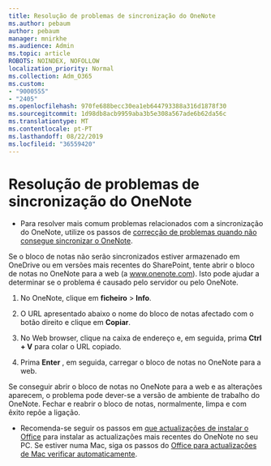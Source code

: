 ```yaml
---
title: Resolução de problemas de sincronização do OneNote
ms.author: pebaum
author: pebaum
manager: mnirkhe
ms.audience: Admin
ms.topic: article
ROBOTS: NOINDEX, NOFOLLOW
localization_priority: Normal
ms.collection: Adm_O365
ms.custom:
- "9000555"
- "2405"
ms.openlocfilehash: 970fe688becc30ea1eb644793388a316d1878f30
ms.sourcegitcommit: 1d98db8acb9959aba3b5e308a567ade6b62da56c
ms.translationtype: MT
ms.contentlocale: pt-PT
ms.lasthandoff: 08/22/2019
ms.locfileid: "36559420"
---
```

# <a name="troubleshoot-onenote-sync-issues"></a>Resolução de problemas de sincronização do OneNote

* Para resolver mais comum problemas relacionados com a sincronização do OneNote, utilize os passos de [correcção de problemas quando não consegue sincronizar o OneNote](https://support.office.com/article/Fix-issues-when-you-can-t-sync-OneNote-299495ef-66d1-448f-90c1-b785a6968d45).

Se o bloco de notas não serão sincronizados estiver armazenado em OneDrive ou em versões mais recentes do SharePoint, tente abrir o bloco de notas no OneNote para a web (a www.onenote.com). Isto pode ajudar a determinar se o problema é causado pelo servidor ou pelo OneNote.

1. No OneNote, clique em **ficheiro** > **Info**.

2. O URL apresentado abaixo o nome do bloco de notas afectado com o botão direito e clique em **Copiar**.

3. No Web browser, clique na caixa de endereço e, em seguida, prima **Ctrl + V** para colar o URL copiado.

4. Prima **Enter** , em seguida, carregar o bloco de notas no OneNote para a web.

Se conseguir abrir o bloco de notas no OneNote para a web e as alterações aparecem, o problema pode dever-se a versão de ambiente de trabalho do OneNote. Fechar e reabrir o bloco de notas, normalmente, limpa e com êxito repõe a ligação.

* Recomenda-se seguir os passos em [que actualizações de instalar o Office](https://support.office.com/article/Install-Office-updates-2ab296f3-7f03-43a2-8e50-46de917611c5) para instalar as actualizações mais recentes do OneNote no seu PC. Se estiver numa Mac, siga os passos do [Office para actualizações de Mac verificar automaticamente](https://support.office.com/article/update-office-for-mac-automatically-bfd1e497-c24d-4754-92ab-910a4074d7c1).